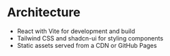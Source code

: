 # Architecture

- React with Vite for development and build
- Tailwind CSS and shadcn-ui for styling components
- Static assets served from a CDN or GitHub Pages
